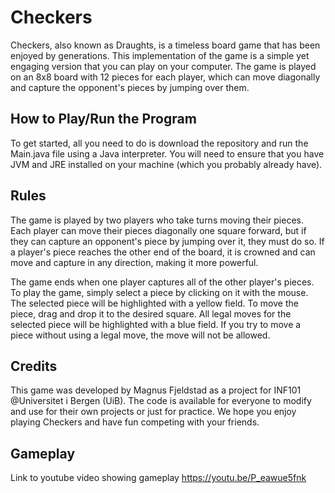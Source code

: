 
# Checkers

Checkers, also known as Draughts, is a timeless board game that has been enjoyed by generations. This implementation of the game is a simple yet engaging version that you can play on your computer. The game is played on an 8x8 board with 12 pieces for each player, which can move diagonally and capture the opponent's pieces by jumping over them.

## How to Play/Run the Program

To get started, all you need to do is download the repository and run the Main.java file using a Java interpreter. You will need to ensure that you have JVM and JRE installed on your machine (which you probably already have).

## Rules

The game is played by two players who take turns moving their pieces. Each player can move their pieces diagonally one square forward, but if they can capture an opponent's piece by jumping over it, they must do so. If a player's piece reaches the other end of the board, it is crowned and can move and capture in any direction, making it more powerful.

The game ends when one player captures all of the other player's pieces. To play the game, simply select a piece by clicking on it with the mouse. The selected piece will be highlighted with a yellow field. To move the piece, drag and drop it to the desired square. All legal moves for the selected piece will be highlighted with a blue field. If you try to move a piece without using a legal move, the move will not be allowed.

## Credits

This game was developed by Magnus Fjeldstad as a project for INF101 @Universitet i Bergen (UiB). The code is available for everyone to modify and use for their own projects or just for practice. We hope you enjoy playing Checkers and have fun competing with your friends.

## Gameplay

Link to youtube video showing gameplay https://youtu.be/P_eawue5fnk
